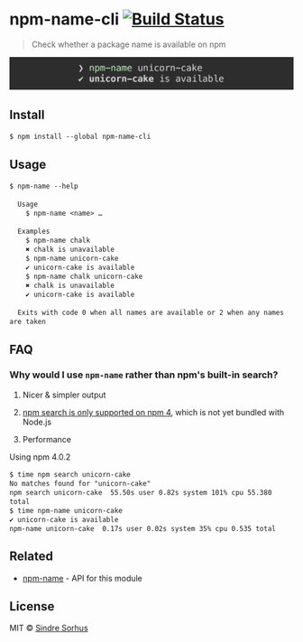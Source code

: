 # npm-name-cli [![Build Status](https://travis-ci.org/sindresorhus/npm-name-cli.svg?branch=master)](https://travis-ci.org/sindresorhus/npm-name-cli)

> Check whether a package name is available on npm

![](screenshot.png)


## Install

```
$ npm install --global npm-name-cli
```


## Usage

```
$ npm-name --help

  Usage
    $ npm-name <name> …

  Examples
    $ npm-name chalk
    ✖ chalk is unavailable
    $ npm-name unicorn-cake
    ✔ unicorn-cake is available
    $ npm-name chalk unicorn-cake
    ✖ chalk is unavailable
    ✔ unicorn-cake is available

  Exits with code 0 when all names are available or 2 when any names are taken
```


## FAQ

### Why would I use `npm-name` rather than npm's built-in search?

1. Nicer & simpler output

2. [npm search is only supported on npm 4](https://github.com/npm/npm/issues/14649#issuecomment-262820415), which is not yet bundled with Node.js

3. Performance

  Using npm 4.0.2

  ```
  $ time npm search unicorn-cake
  No matches found for "unicorn-cake"
  npm search unicorn-cake  55.50s user 0.82s system 101% cpu 55.380 total
  $ time npm-name unicorn-cake  
  ✔ unicorn-cake is available
  npm-name unicorn-cake  0.17s user 0.02s system 35% cpu 0.535 total
  ```


## Related

- [npm-name](https://github.com/sindresorhus/npm-name) - API for this module


## License

MIT © [Sindre Sorhus](https://sindresorhus.com)

